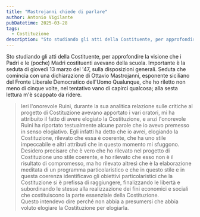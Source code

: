 ```yaml
---
title: "Mastrojanni chiede di parlare"
author: Antonio Vigilante
pubDatetime: 2025-03-28
tags: 
  - Costituzione
description: "Sto studiando gli atti della Costituente, per approfondire la visione che i Padri e le (poche) Madri costituenti avevano della scuola. Importante è la seduta di giovedì 13 marzo del '47, sulla disposizioni generali. Seduta che comincia con una dichiarazione di Ottavio Mastrojanni, esponente siciliano del Fronte Liberale Democratico dell'Uomo Qualunque, che ho riletto non meno di cinque volte, nel tentativo vano di capirci qualcosa; alla sesta lettura m'è scappato da ridere."
---
```


Sto studiando gli atti della Costituente, per approfondire la visione che i Padri e le (poche) Madri costituenti avevano della scuola. Importante è la seduta di giovedì 13 marzo del '47, sulla disposizioni generali. Seduta che comincia con una dichiarazione di Ottavio Mastrojanni, esponente siciliano del Fronte Liberale Democratico dell'Uomo Qualunque, che ho riletto non meno di cinque volte, nel tentativo vano di capirci qualcosa; alla sesta lettura m'è scappato da ridere.

> Ieri l'onorevole Ruini, durante la sua analitica relazione sulle critiche al progetto di Costituzione avevano apportato i vari oratori, mi ha attribuito il fatto di avere elogiato la Costituzione, e anzi l'onorevole Ruini ha riportato testualmente alcune parole che io avevo premesso in senso elogiativo. Egli infatti ha detto che io avrei, elogiando la Costituzione, rilevato che essa è coerente, che ha uno stile impeccabile e altri attributi che in questo momento mi sfuggono. Desidero precisare che è vero che ho rilevato nel progetto di Costituzione uno stile coerente, e ho rilevato che esso non è il risultato di compromesso, ma ho rilevato altresì che è la elaborazione meditata di un programma particolaristico e che in questo stile e in questa coerenza identificavo gli obiettivi particolaristici che la Costituzione si è prefissa di raggiungere, finalizzando le libertà e subordinando le stesse alla realizzazione dei fini economici e sociali che costituiscono la parte essenziale della Costituzione.  
> Questo intendevo dire perché non abbia a presumersi che abbia voluto elogiare la Costituzione per elogiarla.
